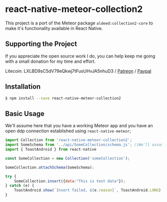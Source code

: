 # react-native-meteor-collection2 #
This project is a port of the Meteor package `aldeed:collection2-core` to make it's functionality available in React Native.

## Supporting the Project ##
If you appreciate the open source work I do, you can help keep me going with a small donation for my time and effort.

Litecoin: LXLBD9sC5dV79eQkwj7tFusUHvJA5nhuD3 / [Patreon](https://www.patreon.com/user?u=4866588) / [Paypal](https://www.paypal.me/copleykj)

## Installation ##

```sh
$ npm install --save react-native-meteor-collection2
```

## Basic Usage ##
We'll assume here that you have a working Meteor app and you have an open ddp connection established using `react-native-meteor`;

```javascript
import Collection from 'react-native-meteor-collection2';
import SomeSchema from '../api/SomeCollection/schema.js'; //We'll assume you share schemas with your meteor app
import { ToastAndroid } from react-native

const SomeCollection = new Collection('someCollection');

SomeCollection.attachSchema(SomeSchema);

try {
    SomeCollection.insert({data:"This is test data"});
} catch (e) {
    ToastAndroid.show(`Insert failed, ${e.reason}`, ToastAndroid.LONG)
}
```
